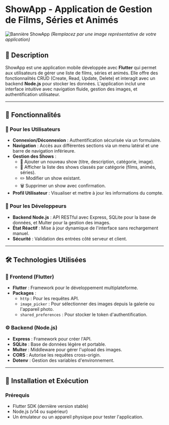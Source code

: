 # ShowApp - Application de Gestion de Films, Séries et Animés

![Bannière ShowApp](assets/banner.png) *(Remplacez par une image représentative de votre application)*

## 📌 Description

ShowApp est une application mobile développée avec **Flutter** qui permet aux utilisateurs de gérer une liste de films, séries et animés. Elle offre des fonctionnalités CRUD (Create, Read, Update, Delete) et interagit avec un backend **Node.js** pour stocker les données. L'application inclut une interface intuitive avec navigation fluide, gestion des images, et authentification utilisateur.

---

## 🎯 Fonctionnalités

### 🔹 Pour les Utilisateurs
- **Connexion/Déconnexion** : Authentification sécurisée via un formulaire.
- **Navigation** : Accès aux différentes sections via un menu latéral et une barre de navigation inférieure.
- **Gestion des Shows** :
  - 📝 Ajouter un nouveau show (titre, description, catégorie, image).
  - 👀 Afficher la liste des shows classés par catégorie (films, animés, séries).
  - ✏️ Modifier un show existant.
  - 🗑️ Supprimer un show avec confirmation.
- **Profil Utilisateur** : Visualiser et mettre à jour les informations du compte.

### 🔹 Pour les Développeurs
- **Backend Node.js** : API RESTful avec Express, SQLite pour la base de données, et Multer pour la gestion des images.
- **État Réactif** : Mise à jour dynamique de l'interface sans rechargement manuel.
- **Sécurité** : Validation des entrées côté serveur et client.

---

## 🛠️ Technologies Utilisées

### 📱 Frontend (Flutter)
- **Flutter** : Framework pour le développement multiplateforme.
- **Packages** :
  - `http` : Pour les requêtes API.
  - `image_picker` : Pour sélectionner des images depuis la galerie ou l'appareil photo.
  - `shared_preferences` : Pour stocker le token d'authentification.

### ⚙️ Backend (Node.js)
- **Express** : Framework pour créer l'API.
- **SQLite** : Base de données légère et portable.
- **Multer** : Middleware pour gérer l'upload des images.
- **CORS** : Autorise les requêtes cross-origin.
- **Dotenv** : Gestion des variables d'environnement.

---

## 🚀 Installation et Exécution

### Prérequis
- Flutter SDK (dernière version stable)
- Node.js (v14 ou supérieur)
- Un émulateur ou un appareil physique pour tester l'application.
